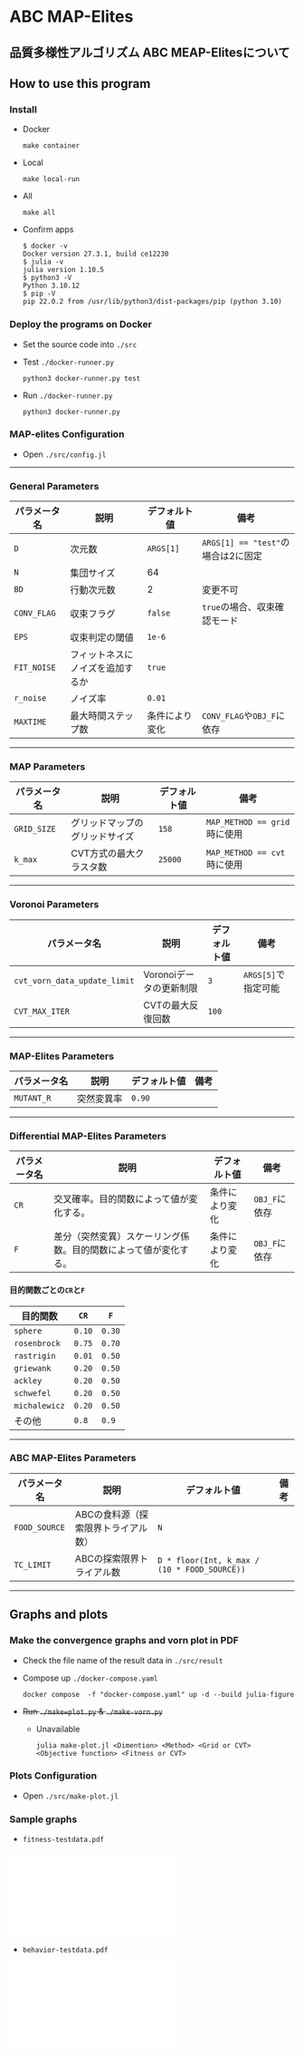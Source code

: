 # ABC MAP-Elites

## 品質多様性アルゴリズム ABC MEAP-Elitesについて

## How to use this program

### Install

- Docker

    ```shell
    make container
    ```

- Local

    ```shell
    make local-run
    ```

- All

    ```shell
    make all
    ```

- Confirm apps

    ```shell
    $ docker -v
    Docker version 27.3.1, build ce12230
    $ julia -v
    julia version 1.10.5
    $ python3 -V
    Python 3.10.12
    $ pip -V
    pip 22.0.2 from /usr/lib/python3/dist-packages/pip (python 3.10)
    ```

### Deploy the programs on Docker

- Set the source code into `./src`
- Test `./docker-runner.py`

    ```shell
    python3 docker-runner.py test
    ```

- Run `./docker-runner.py`

    ```shell
    python3 docker-runner.py
    ```

### MAP-elites Configuration

- Open `./src/config.jl`

---

### General Parameters

| パラメータ名                    | 説明                                                                 | デフォルト値       | 備考                                  |
|--------------------------------|----------------------------------------------------------------------|--------------------|---------------------------------------|
| `D`                            | 次元数                                                              | `ARGS[1]`         | `ARGS[1] == "test"`の場合は2に固定    |
| `N`                            | 集団サイズ                                                          | 64                 |                                       |
| `BD`                           | 行動次元数                                                          | 2                  | 変更不可                             |
| `CONV_FLAG`                    | 収束フラグ                                                          | `false`            | `true`の場合、収束確認モード         |
| `EPS`                          | 収束判定の閾値                                                      | `1e-6`             |                                       |
| `FIT_NOISE`                    | フィットネスにノイズを追加するか                                    | `true`             |                                       |
| `r_noise`                      | ノイズ率                                                            | `0.01`             |                                       |
| `MAXTIME`                      | 最大時間ステップ数                                                  | 条件により変化     | `CONV_FLAG`や`OBJ_F`に依存           |

---

### MAP Parameters

| パラメータ名                    | 説明                                                                 | デフォルト値       | 備考                                  |
|--------------------------------|----------------------------------------------------------------------|--------------------|---------------------------------------|
| `GRID_SIZE`                    | グリッドマップのグリッドサイズ                                      | `158`              | `MAP_METHOD == grid`時に使用         |
| `k_max`                        | CVT方式の最大クラスタ数                                             | `25000`            | `MAP_METHOD == cvt`時に使用          |

---

### Voronoi Parameters

| パラメータ名                    | 説明                                                                 | デフォルト値       | 備考                                  |
|--------------------------------|----------------------------------------------------------------------|--------------------|---------------------------------------|
| `cvt_vorn_data_update_limit`   | Voronoiデータの更新制限                                             | `3`                | `ARGS[5]`で指定可能                  |
| `CVT_MAX_ITER`                 | CVTの最大反復回数                                                   | `100`              |                                       |

---

### MAP-Elites Parameters

| パラメータ名                    | 説明                                                                 | デフォルト値       | 備考                                  |
|--------------------------------|----------------------------------------------------------------------|--------------------|---------------------------------------|
| `MUTANT_R`                     | 突然変異率                                                          | `0.90`             |                                       |

---

### Differential MAP-Elites Parameters

| パラメータ名                    | 説明                                                                 | デフォルト値       | 備考                                  |
|--------------------------------|----------------------------------------------------------------------|--------------------|---------------------------------------|
| `CR`           | 交叉確率。目的関数によって値が変化する。                                   | 条件により変化     | `OBJ_F`に依存                        |
| `F`            | 差分（突然変異）スケーリング係数。目的関数によって値が変化する。                      | 条件により変化     | `OBJ_F`に依存                        |

#### 目的関数ごとの`CR`と`F`

| 目的関数           | `CR`   | `F`   |
|-------------------|--------|-------|
| `sphere`          | `0.10` | `0.30` |
| `rosenbrock`      | `0.75` | `0.70` |
| `rastrigin`       | `0.01` | `0.50` |
| `griewank`        | `0.20` | `0.50` |
| `ackley`          | `0.20` | `0.50` |
| `schwefel`        | `0.20` | `0.50` |
| `michalewicz`     | `0.20` | `0.50` |
| その他             | `0.8`  | `0.9`  |

---

### ABC MAP-Elites Parameters

| パラメータ名                    | 説明                                                                 | デフォルト値       | 備考                                  |
|--------------------------------|----------------------------------------------------------------------|--------------------|---------------------------------------|
| `FOOD_SOURCE`                  | ABCの食料源（探索限界トライアル数）                                 | `N`                |                                       |
| `TC_LIMIT`                     | ABCの探索限界トライアル数                                           | `D * floor(Int, k_max / (10 * FOOD_SOURCE))` | |

---

## Graphs and plots

### Make the convergence graphs and vorn plot in PDF

- Check the file name of the result data in `./src/result`
- Compose up `./docker-compose.yaml`

    ```shell
    docker compose  -f "docker-compose.yaml" up -d --build julia-figure
    ```

- ~~Run `./make=plot.py` & `./make-vorn.py`~~
  - Unavailable

    ```shell
    julia make-plot.jl <Dimention> <Method> <Grid or CVT> <Objective function> <Fitness or CVT>
    ```

### Plots Configuration

- Open `./src/make-plot.jl`


### Sample graphs

- `fitness-testdata.pdf`

![sample-fitness](./result/testdata/fitness-testdata.pdf)

- `behavior-testdata.pdf`

![sample-behavior](./result/testdata/behavior-testdata.pdf)

